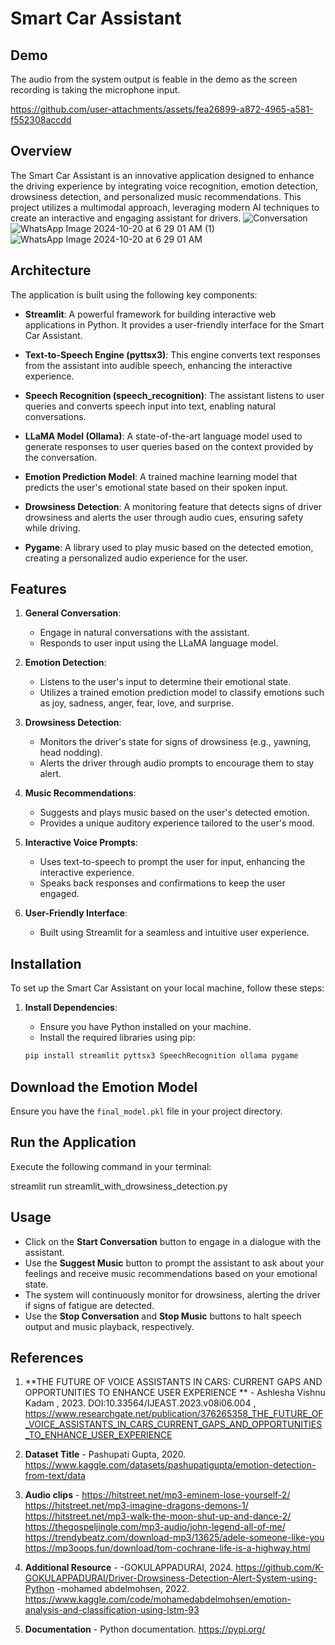 # Smart Car Assistant
## Demo

The audio from the system output is feable in the demo as the screen recording is taking the microphone input.

https://github.com/user-attachments/assets/fea26899-a872-4965-a581-f552308accdd


## Overview

The Smart Car Assistant is an innovative application designed to enhance the driving experience by integrating voice recognition, emotion detection, drowsiness detection, and personalized music recommendations. This project utilizes a multimodal approach, leveraging modern AI techniques to create an interactive and engaging assistant for drivers.
![Conversation](https://github.com/user-attachments/assets/2cfdae94-78a0-4660-b061-f19fc55b11c2)
![WhatsApp Image 2024-10-20 at 6 29 01 AM (1)](https://github.com/user-attachments/assets/77cd5ea0-361b-4ca3-8197-83ae04dad407)
![WhatsApp Image 2024-10-20 at 6 29 01 AM](https://github.com/user-attachments/assets/e006d4bf-a3d8-4e52-b8f3-83b6a7dcfc73)


## Architecture

The application is built using the following key components:

- **Streamlit**: A powerful framework for building interactive web applications in Python. It provides a user-friendly interface for the Smart Car Assistant.

- **Text-to-Speech Engine (pyttsx3)**: This engine converts text responses from the assistant into audible speech, enhancing the interactive experience.

- **Speech Recognition (speech_recognition)**: The assistant listens to user queries and converts speech input into text, enabling natural conversations.

- **LLaMA Model (Ollama)**: A state-of-the-art language model used to generate responses to user queries based on the context provided by the conversation.

- **Emotion Prediction Model**: A trained machine learning model that predicts the user's emotional state based on their spoken input.

- **Drowsiness Detection**: A monitoring feature that detects signs of driver drowsiness and alerts the user through audio cues, ensuring safety while driving.

- **Pygame**: A library used to play music based on the detected emotion, creating a personalized audio experience for the user.

## Features

1. **General Conversation**:
   - Engage in natural conversations with the assistant.
   - Responds to user input using the LLaMA language model.

2. **Emotion Detection**:
   - Listens to the user's input to determine their emotional state.
   - Utilizes a trained emotion prediction model to classify emotions such as joy, sadness, anger, fear, love, and surprise.

3. **Drowsiness Detection**:
   - Monitors the driver's state for signs of drowsiness (e.g., yawning, head nodding).
   - Alerts the driver through audio prompts to encourage them to stay alert.

4. **Music Recommendations**:
   - Suggests and plays music based on the user's detected emotion.
   - Provides a unique auditory experience tailored to the user's mood.

5. **Interactive Voice Prompts**:
   - Uses text-to-speech to prompt the user for input, enhancing the interactive experience.
   - Speaks back responses and confirmations to keep the user engaged.

6. **User-Friendly Interface**:
   - Built using Streamlit for a seamless and intuitive user experience.

## Installation

To set up the Smart Car Assistant on your local machine, follow these steps:

1. **Install Dependencies**:
   - Ensure you have Python installed on your machine.
   - Install the required libraries using pip:

   ```bash
   pip install streamlit pyttsx3 SpeechRecognition ollama pygame
## Download the Emotion Model

Ensure you have the `final_model.pkl` file in your project directory.

## Run the Application

Execute the following command in your terminal:


streamlit run streamlit_with_drowsiness_detection.py

## Usage

- Click on the **Start Conversation** button to engage in a dialogue with the assistant.
- Use the **Suggest Music** button to prompt the assistant to ask about your feelings and receive music recommendations based on your emotional state.
- The system will continuously monitor for drowsiness, alerting the driver if signs of fatigue are detected.
- Use the **Stop Conversation** and **Stop Music** buttons to halt speech output and music playback, respectively.


## References

1. **THE FUTURE OF VOICE ASSISTANTS IN CARS: CURRENT GAPS AND OPPORTUNITIES TO ENHANCE USER EXPERIENCE ** - Ashlesha Vishnu Kadam , 2023. DOI:10.33564/IJEAST.2023.v08i06.004 , https://www.researchgate.net/publication/376265358_THE_FUTURE_OF_VOICE_ASSISTANTS_IN_CARS_CURRENT_GAPS_AND_OPPORTUNITIES_TO_ENHANCE_USER_EXPERIENCE

2. **Dataset Title** - Pashupati Gupta, 2020. https://www.kaggle.com/datasets/pashupatigupta/emotion-detection-from-text/data

3. **Audio clips** - https://hitstreet.net/mp3-eminem-lose-yourself-2/
                     https://hitstreet.net/mp3-imagine-dragons-demons-1/
                     https://hitstreet.net/mp3-walk-the-moon-shut-up-and-dance-2/
                     https://thegospeljingle.com/mp3-audio/john-legend-all-of-me/
                     https://trendybeatz.com/download-mp3/13625/adele-someone-like-you
                     https://mp3oops.fun/download/tom-cochrane-life-is-a-highway.html
  
4. **Additional Resource** - -GOKULAPPADURAI, 2024. https://github.com/K-GOKULAPPADURAI/Driver-Drowsiness-Detection-Alert-System-using-Python
-mohamed abdelmohsen, 2022. https://www.kaggle.com/code/mohamedabdelmohsen/emotion-analysis-and-classification-using-lstm-93

5. **Documentation** - Python documentation. https://pypi.org/


